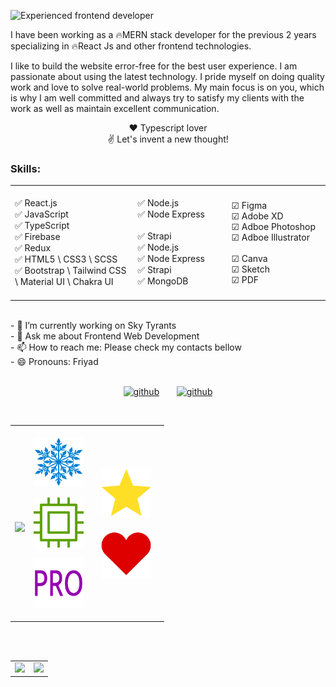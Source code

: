 ![Experienced frontend developer](https://pbs.twimg.com/profile_banners/1568602333617213441/1663051811/1500x500)

I have been working as a 🔥MERN stack developer for the previous 2 years specializing in 🔥React Js and other frontend technologies. 

I like to build the website error-free for the best user experience. I am passionate about using the latest technology. I pride myself on doing quality work and love to solve real-world problems. My main focus is on you, which is why I am well committed and always try to satisfy my clients with the work as well as maintain excellent communication. 

<p align="center">
❤ Typescript lover<br/>
✌ Let's invent a new thought!
</p>


### Skills:
<table border="0" align="center">
 <tr>
    <td>
     <br/>
        ✅ React.js<br/>
        ✅ JavaScript<br/>
        ✅ TypeScript<br/>
        ✅ Firebase<br/>
        ✅ Redux<br/>
        ✅ HTML5 \ CSS3 \ SCSS<br/>
        ✅ Bootstrap \ Tailwind CSS \ Material UI \ Chakra UI <br/><br/>
  </td>
  <td>
   <br/>
       ✅ Node.js<br/>
       ✅ Node Express
   &nbsp;&nbsp;&nbsp;&nbsp;&nbsp;&nbsp;&nbsp;&nbsp;&nbsp;&nbsp;&nbsp;&nbsp;&nbsp;&nbsp;&nbsp;&nbsp;&nbsp;&nbsp;&nbsp;&nbsp;&nbsp;&nbsp;&nbsp;&nbsp;<br/>
       ✅ Strapi <br/>
       ✅ Node.js<br/>
       ✅ Node Express<br/>
       ✅ Strapi <br/>
       ✅ MongoDB<br/>
   <br/>
  </td>
  <td>
   <br/>
       ☑ Figma<br/>
       ☑ Adobe XD<br/>
       ☑ Adboe Photoshop<br/>
       ☑ Adboe Illustrator
   &nbsp;&nbsp;&nbsp;&nbsp;&nbsp;&nbsp;&nbsp;&nbsp;&nbsp;&nbsp;&nbsp;&nbsp;&nbsp;&nbsp;&nbsp;&nbsp;&nbsp;&nbsp;&nbsp;&nbsp;&nbsp;&nbsp;&nbsp;&nbsp;<br/>
       ☑ Canva<br/>
       ☑ Sketch<br/>
       ☑ PDF<br/>
   <br/>
  </td>  
 </tr>
</table>


<br/>
- 🔭 I’m currently working on Sky Tyrants <br/>
- 💬 Ask me about Frontend Web Development <br/>
- 📫 How to reach me: Please check my contacts bellow <br/>
- 😄 Pronouns: Friyad <br/>

<br/>

<p align="center">
 <a href="https://www.linkedin.com/in/riyadhossain2004/"> <img src='https://cdn-icons-png.flaticon.com/512/145/145807.png' alt='github' height='40'></a>
 &nbsp;&nbsp;&nbsp;&nbsp;&nbsp;
 <a href="https://twitter.com/friyaddev"> <img src='https://cdn.freebiesupply.com/logos/large/2x/twitter-3-logo-png-transparent.png' alt='github' height='40'></a>
</p>

<br/>


<table border="0" align="center" width="100%">
 <tr>
  
  <td>
     <br/>
    <img src='https://github-readme-stats.vercel.app/api/top-langs/?username=friyad' width='100%' height='auto'>
     <br/>
  </td>
  
  <td>
   <br/>
<a href='https://archiveprogram.github.com/'><img src='https://raw.githubusercontent.com/acervenky/animated-github-badges/master/assets/acbadge.gif' width='80' height='80'></a> <br/>
   
<a href='https://docs.github.com/en/developers'><img src='https://raw.githubusercontent.com/acervenky/animated-github-badges/master/assets/devbadge.gif' width='80' height='80'></a><br/>
   
<a href='https://github.com/pricing'><img src='https://raw.githubusercontent.com/acervenky/animated-github-badges/master/assets/pro.gif' width='80' height='80'></a>
   <br/>
  </td>
  
  <td>
   <br/>
<a href='https://stars.github.com/'><img src='https://raw.githubusercontent.com/acervenky/animated-github-badges/master/assets/starbadge.gif' width='80' height='80'></a><br/>
   
<a href='https://docs.github.com/en/github/supporting-the-open-source-community-with-github-sponsors'><img src='https://raw.githubusercontent.com/acervenky/animated-github-badges/master/assets/sponsorbadge.gif' width='80' height='80'></a> 
   <br/>
  </td>  
 </tr>
</table>




<br/><br/>

<table border="0px" align="center">
 <tr>
  <td>
<img src='https://github-readme-stats.vercel.app/api?username=friyad&show_icons=true&count_private=true' width='100%' height='auto'>
  </td>
  <td>
<img src='https://github-readme-streak-stats.herokuapp.com/?user=friyad' width='100%' height='auto'>
  </td>  
 </tr>
</table>
